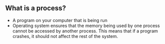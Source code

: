 ## What is a process?
- A program on your computer that is being run
- Operating system ensures that the memory being used by one process cannot be accessed by another process. This means that if a program crashes, it should not affect the rest of the system. 